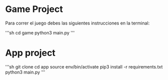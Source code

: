 # Game  Project

Para correr el juego debes las siguientes instrucciones en la terminal:

'''sh
cd game 
python3 main.py
'''

# App project

'''sh 
git clone 
cd app
source env/bin/activate
pip3 install -r requirements.txt
python3 main.py
'''